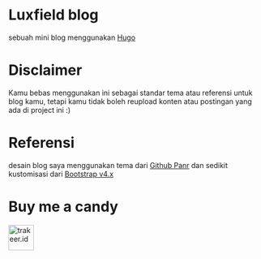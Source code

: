 # Luxfield blog

sebuah mini blog menggunakan [Hugo](https://gohugo.io/)

# Disclaimer

Kamu bebas menggunakan ini sebagai standar tema atau referensi untuk blog kamu, tetapi kamu tidak boleh reupload konten atau postingan yang ada di project ini :)

# Referensi

desain blog saya menggunakan tema dari [Github Panr](https://github.com/panr/hugo-theme-terminal) dan sedikit kustomisasi dari [Bootstrap v4.x](https://getbootstrap.com/docs/4.6/getting-started/introduction/)

# Buy me a candy

<a href="https://trakteer.id/luxfield/tip"><img src="https://cdn.trakteer.id/images/mix/trakteer-icon.png" alt="trakeer.id" width="50"/></a>
